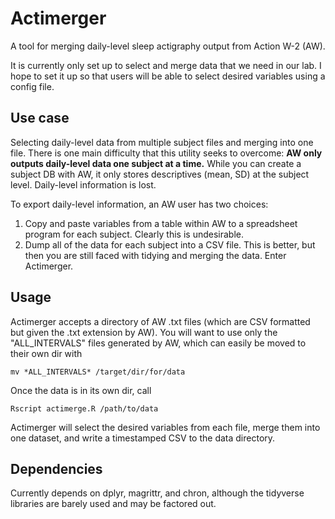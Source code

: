 # Actimerger

A tool for merging daily-level sleep actigraphy output from Action W-2 (AW). 

It is currently only set up to select and merge data that we need in our lab. I hope to set it up so that users will be able to select 
desired variables using a config file. 

## Use case
Selecting daily-level data from multiple subject files and merging into one file. 
There is one main difficulty that this utility seeks to overcome: **AW only outputs daily-level data one subject at a time.** While you can create a subject DB with AW, it only stores descriptives (mean, SD) at the subject level. Daily-level information is lost. 

To export daily-level information, an AW user has two choices: 
1. Copy and paste variables from a table within AW to a spreadsheet program for each subject. Clearly this is undesirable. 
2. Dump all of the data for each subject into a CSV file. This is better, but then you are still faced with tidying and merging the data. Enter Actimerger.

## Usage
Actimerger accepts a directory of AW .txt files (which are CSV formatted but given the .txt extension by AW). 
You will want to use only the "ALL_INTERVALS" files generated by AW, which can easily be moved to their own dir with 

`mv *ALL_INTERVALS* /target/dir/for/data`

Once the data is in its own dir, call

`Rscript actimerge.R /path/to/data`

Actimerger will select the desired variables from each file, merge them into one dataset, and write a timestamped CSV to the data directory. 

## Dependencies 
Currently depends on dplyr, magrittr, and chron, although the tidyverse libraries are barely used and may be factored out.

